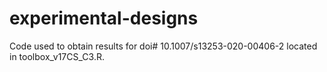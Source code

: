 # experimental-designs
Code used to obtain results for doi# 10.1007/s13253-020-00406-2 located in toolbox_v17CS_C3.R.
